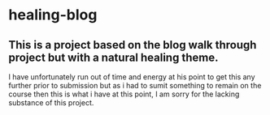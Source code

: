 # healing-blog

## This is a project based on the blog walk through project but with a natural healing theme. 

I have unfortunately run out of time and energy at his point to get this any further prior to submission but as i had to sumit something to remain on the course then this is what i have at this point, I am sorry for the lacking substance of this project. 

